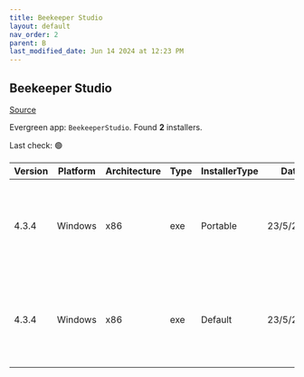 ```yaml
---
title: Beekeeper Studio
layout: default
nav_order: 2
parent: B
last_modified_date: Jun 14 2024 at 12:23 PM
---
```


## Beekeeper Studio

[Source](https://www.beekeeperstudio.io/)

Evergreen app: `BeekeeperStudio`. Found **2** installers.

Last check: 🟢

| Version | Platform | Architecture | Type | InstallerType | Date      | Size     | URI                                                                                                                                                                                                                                    |
| ------- | -------- | ------------ | ---- | ------------- | --------- | -------- | -------------------------------------------------------------------------------------------------------------------------------------------------------------------------------------------------------------------------------------- |
| 4.3.4   | Windows  | x86          | exe  | Portable      | 23/5/2024 | 72438272 | [https://github.com/beekeeper-studio/beekeeper-studio/releases/download/v4.3.4/Beekeeper-Studio-4.3.4-portable.exe](https://github.com/beekeeper-studio/beekeeper-studio/releases/download/v4.3.4/Beekeeper-Studio-4.3.4-portable.exe) |
| 4.3.4   | Windows  | x86          | exe  | Default       | 23/5/2024 | 72601248 | [https://github.com/beekeeper-studio/beekeeper-studio/releases/download/v4.3.4/Beekeeper-Studio-Setup-4.3.4.exe](https://github.com/beekeeper-studio/beekeeper-studio/releases/download/v4.3.4/Beekeeper-Studio-Setup-4.3.4.exe)       |
